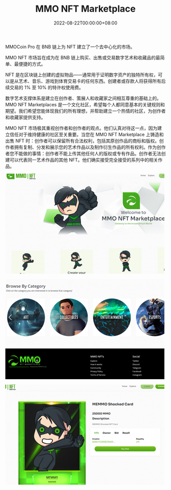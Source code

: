 ﻿---
title: "MMO NFT Marketplace"
description: "MMO NFT 市场旨在成为在 BNB 链上购买、出售或交易数字艺术和收藏品的最简单、最便捷的方式。"
date: 2022-08-22T00:00:00+08:00
lastmod: 2022-08-22T00:00:00+08:00
draft: false
authors: ["seven"]
featuredImage: "mmo-nft-marketplace.png"
tags: ["Marketplaces","MMO NFT Marketplace"]
categories: ["nfts"]
nfts: ["Marketplaces"]
blockchain: "BSC"
website: "https://mmonft.gallery/"
twitter: "https://twitter.com/MMOProOfficial"
discord: "https://discord.com/invite/MVh5AR8"
telegram: "https://t.me/mmoprocoin"
github: ""
youtube: "https://www.youtube.com/c/MMOPro"
twitch: ""
facebook: "https://www.facebook.com/login/?next=https%3A%2F%2Fwww.facebook.com%2FMMOProDotOrg"
instagram: ""
reddit: ""
medium: ""
steam: ""
gitbook: ""
googleplay: ""
appstore: ""
status: "Live"
weight: 
lightgallery: true
toc: true
pinned: false
recommend: false
recommend1: false
---
MMOCoin Pro 在 BNB 链上为 NFT 建立了一个去中心化的市场。

MMO NFT 市场旨在成为在 BNB 链上购买、出售或交易数字艺术和收藏品的最简单、最便捷的方式。

NFT 是在区块链上创建的虚拟物品——通常用于证明数字资产的独特所有权，可以是从艺术、音乐、游戏到体育交易卡的任何东西。创建者或存款人将获得所有后续交易的 1% 至 10% 的特许权使用费。

数字艺术支撑体系是建立在创作者、策展人和收藏家之间相互尊重的基础上的。MMO NFT Marketplaces 是一个文化社区，希望每个人都同意基本的关键规则和期望。我们希望您能体现我们的所有理想，并帮助建立一个热情的社区，为创作者和收藏家提供支持。

MMO NFT 市场极其重视创作者和创作者的观点。他们认真对待这一点，因为建立信任对于维持健康的社区至关重要。当您在 MMO NFT Marketplace 上铸造和出售 NFT 时：创作者可以保留所有合法权利，包括其原创作品的商标和版权。创作者拥有复制、分发和展示您的艺术作品以及制作衍生作品的所有权利。作为创作者您不能做的事情：创作者不能上传其他任何人的版权或专有作品。创作者无法创建可以代表同一艺术作品的其他 NFT。他们确实接受完全接受的系列中的相关作品。

![1](1661148539539.jpg)

![2](1661148554263.jpg)

![3](1661148572085.jpg)